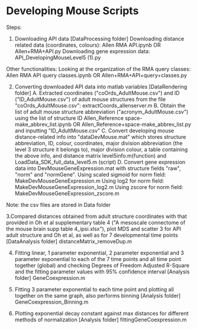 # Developing Mouse Scripts
Steps:
1. Downloading API data  [DataProcessing folder]
Downloading distance related data (coordinates, colours):
Allen RMA API.ipynb OR Allen+RMA+API.py
Downloading gene expression data:
API_DevelopingMouseLevel5 (1).py

Other functionalities:
Looking at the organization of the RMA query classes:
Allen RMA API query classes.ipynb OR Allen+RMA+API+query+classes.py

2. Converting downloaded API data into matlab variables [DataRendering folder]
A. Extracted coordinates ("coOrds_AdultMouse.csv") and ID ("ID_AdultMouse.csv") of adult mouse structures from the file "coOrds_AdultMouse.csv":
extractCoords_allenserver.m
B. Obtain the list of adult mouse structure abbreviation ("acronym_AdultMouse.csv") using the list of structure ID
Allen_Reference space-make_abbrev_list.ipynb OR Allen_Reference+space-make_abbrev_list.py
and inputting "ID_AdultMouse.csv"
C. Convert developing mouse distance-related info into "dataDevMouse.mat" which stores structure abbreviation, ID, colour, coordinates, major division abbreviation (the level 3 structure it belongs to), major division colour, a table containing the above info, and distance matrix
level5info.m(function) and LoadData_SDK_full_data_level5.m (script)
D. Convert gene expression data into DevMouseGeneExpression.mat with structure fields "raw", "norm" and "normGene".
Using scaled sigmoid for norm field: MakeDevMouseGeneExpression.m
Using log2 for norm field: MakeDevMouseGeneExpression_log2.m
Using zscore for norm field: MakeDevMouseGeneExpression_zscore.m

Note: the csv files are stored in Data folder

3.Compared distances obtained from adult structure coordinates with that provided in Oh et al supplementary table 4 ("A mesoscale connectome of the mouse brain supp table 4_ipsi.xlsx"), plot MDS and scatter 3 for API adult structure and Oh et al, as well as for 7 developmental time points [DataAnalysis folder]
distanceMatrix_removeDup.m

4. Fitting linear, 1 parameter exponential, 2 parameter exponential and 3 parameter exponential to each of the 7 time points and all time point together (global) and checking Degrees of Freedom Adjusted R-Square and the fitting parameter values with 95% confidence interval [Analysis folder]
GeneCoexpression.m

5. Fitting 3 parameter exponential to each time point and plotting all together on the same graph, also performs binning [Analysis folder]
GeneCoexpression_Binning.m

6. Plotting exponential decay constant against max distances for different methods of normalization [Analysis folder]
fittingGeneCoexpression.m
